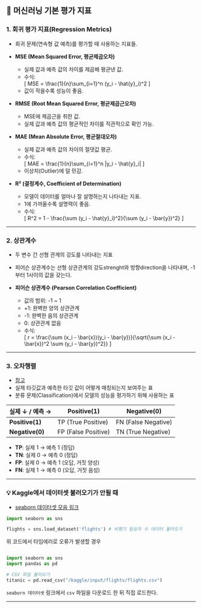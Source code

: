 ## 📙 머신러닝 기본 평가 지표

### 1. 회귀 평가 지표(Regression Metrics)
- 회귀 문제(연속형 값 예측)를 평가할 때 사용하는 지표들.

- **MSE (Mean Squared Error, 평균제곱오차)**
  - 실제 값과 예측 값의 차이를 제곱해 평균낸 값.
  - 수식:  
    \[
    MSE = \frac{1}{n}\sum_{i=1}^n (y_i - \hat{y}_i)^2
    \]
  - 값이 작을수록 성능이 좋음.

- **RMSE (Root Mean Squared Error, 평균제곱근오차)**
  - MSE에 제곱근을 취한 값.
  - 실제 값과 예측 값의 평균적인 차이를 직관적으로 확인 가능.

- **MAE (Mean Absolute Error, 평균절대오차)**
  - 실제 값과 예측 값의 차이의 절댓값 평균.
  - 수식:  
    \[
    MAE = \frac{1}{n}\sum_{i=1}^n |y_i - \hat{y}_i|
    \]
  - 이상치(Outlier)에 덜 민감.

- **R² (결정계수, Coefficient of Determination)**
  - 모델이 데이터를 얼마나 잘 설명하는지 나타내는 지표.
  - 1에 가까울수록 설명력이 좋음.
  - 수식:  
    \[
    R^2 = 1 - \frac{\sum (y_i - \hat{y}_i)^2}{\sum (y_i - \bar{y})^2}
    \]

---

### 2. 상관계수

- 두 변수 간 선형 관계의 강도를 나타내는 지표
- 피어슨 상관계수는 선형 상관관계의 강도strenght와 방향direction을 나타내며, -1부터 1사이의 값을 갖는다.

- **피어슨 상관계수 (Pearson Correlation Coefficient)**
  - 값의 범위: -1 ~ 1
  - +1: 완벽한 양의 상관관계  
  - -1: 완벽한 음의 상관관계  
  - 0: 상관관계 없음  
  - 수식:  
    \[
    r = \frac{\sum (x_i - \bar{x})(y_i - \bar{y})}{\sqrt{\sum (x_i - \bar{x})^2 \sum (y_i - \bar{y})^2}}
    \]

---

### 3. 오차행렬
- [참고](https://whiplash-bd.tistory.com/49)
- 실제 타깃값과 예측한 타깃 값이 어떻게 매칭되는지 보여주는 표
- 분류 문제(Classification)에서 모델의 성능을 평가하기 위해 사용하는 표

| 실제 ↓ / 예측 → | Positive(1) | Negative(0) |
|-----------------|-------------|-------------|
| **Positive(1)** | TP (True Positive)  | FN (False Negative) |
| **Negative(0)** | FP (False Positive) | TN (True Negative)  |

- **TP**: 실제 1 → 예측 1 (정답)  
- **TN**: 실제 0 → 예측 0 (정답)  
- **FP**: 실제 0 → 예측 1 (오답, 거짓 양성)  
- **FN**: 실제 1 → 예측 0 (오답, 거짓 음성)  

---

### 💡 Kaggle에서 데이터셋 불러오기가 안될 때
- [seaborn 데이터셋 모음 링크](https://github.com/mwaskom/seaborn-data)

```python
import seaborn as sns

flights = sns.load_dataset('flights') # 비행기 탐승자 수 데이터 불러오기
```

위 코드에서 타임에러로 오류가 발생할 경우

```python

import seaborn as sns
import pandas as pd

# CSV 파일 불러오기
titanic = pd.read_csv("/kaggle/input/flights/flights.csv")
```

`seaborn 데이터셋` 링크에서 `csv` 파일을 다운로드 한 뒤 직접 로드한다.


---


